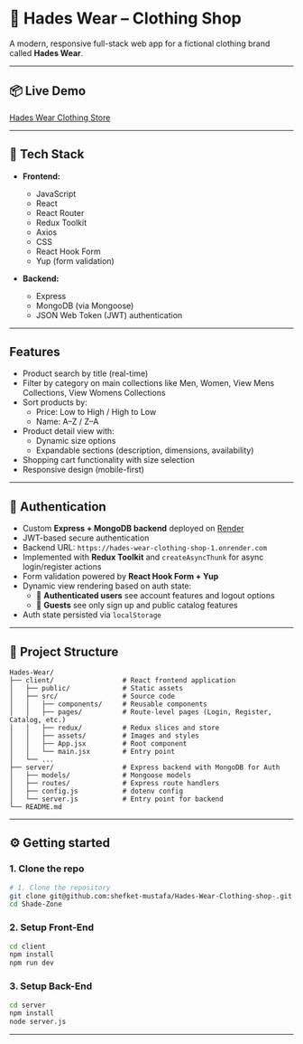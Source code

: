 # 🧥 Hades Wear – Clothing Shop

A modern, responsive full-stack web app for a fictional clothing brand called **Hades Wear**.

---

## 📦 Live Demo

[Hades Wear Clothing Store](https://hades-wear-clothing-shop.vercel.app) 

---

## 🚀 Tech Stack

- **Frontend:**
  - JavaScript
  - React
  - React Router
  - Redux Toolkit
  - Axios
  - CSS
  - React Hook Form
  - Yup (form validation)

- **Backend:**
  - Express
  - MongoDB (via Mongoose)
  - JSON Web Token (JWT) authentication

---

## Features

- Product search by title (real-time)  
- Filter by category on main collections like Men, Women, View Mens Collections, View Womens Collections
- Sort products by:
  - Price: Low to High / High to Low
  - Name: A–Z / Z–A
- Product detail view with:
  - Dynamic size options
  - Expandable sections (description, dimensions, availability)
- Shopping cart functionality with size selection
- Responsive design (mobile-first)

---
## 🔐 Authentication

- Custom **Express + MongoDB backend** deployed on [Render](https://hades-wear-clothing-shop-1.onrender.com)
- JWT-based secure authentication
- Backend URL: `https://hades-wear-clothing-shop-1.onrender.com`
- Implemented with **Redux Toolkit** and `createAsyncThunk` for async login/register actions
- Form validation powered by **React Hook Form + Yup**
- Dynamic view rendering based on auth state:
  - 🧑 **Authenticated users** see account features and logout options
  - 👤 **Guests** see only sign up and public catalog features
- Auth state persisted via `localStorage`
---

## 📁 Project Structure

```
Hades-Wear/
├── client/                 # React frontend application
│   ├── public/             # Static assets 
│   ├── src/                # Source code
│   │   ├── components/     # Reusable components
│   │   ├── pages/          # Route-level pages (Login, Register, Catalog, etc.)
│   │   ├── redux/          # Redux slices and store
│   │   ├── assets/         # Images and styles
│   │   ├── App.jsx         # Root component
│   │   └── main.jsx        # Entry point
│   └── ...
├── server/                 # Express backend with MongoDB for Auth
│   ├── models/             # Mongoose models
│   ├── routes/             # Express route handlers
│   ├── config.js           # dotenv config
│   └── server.js           # Entry point for backend
└── README.md
```

---

## ⚙️ Getting started

### 1. Clone the repo

```bash
# 1. Clone the repository
git clone git@github.com:shefket-mustafa/Hades-Wear-Clothing-shop-.git
cd Shade-Zone
```

### 2. Setup Front-End

```bash
cd client
npm install
npm run dev
```

### 3. Setup Back-End

```bash
cd server
npm install
node server.js        
```


---


